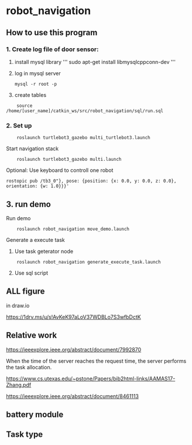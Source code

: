 # robot_navigation
## How to use this program

### 1.  Create log file of door sensor:
1. install mysql library
'''
sudo apt-get install libmysqlcppconn-dev
'''

2. log in mysql server 

    `mysql -r root -p`

3. create tables

```
    source /home/[user_name]/catkin_ws/src/robot_navigation/sql/run.sql
```


### 2. Set up

```
    roslaunch turtlebot3_gazebo multi_turtlebot3.launch
```

Start navigation stack

```
    roslaunch turtlebot3_gazebo multi.launch

```

Optional: Use keyboard to controll one robot 

```
rostopic pub /tb3_0"}, pose: {position: {x: 0.0, y: 0.0, z: 0.0}, orientation: {w: 1.0}}}'

```

## 3. run demo
Run demo

```
    roslaunch robot_navigation move_demo.launch
```

Generate a execute task

1. Use task geterator node

```
    roslaunch robot_navigation generate_execute_task.launch
```

2. Use sql script

## ALL figure

in draw.io

https://1drv.ms/u/s!AvKeK97aLoV37WDBLo7S3wfbDctK


## Relative work

https://ieeexplore.ieee.org/abstract/document/7992870

When the time of the server reaches the request time, the server performs the task allocation. 

https://www.cs.utexas.edu/~pstone/Papers/bib2html-links/AAMAS17-Zhang.pdf

https://ieeexplore.ieee.org/abstract/document/8461113


## battery module


## Task type

<!-- ![TaskTypes](./img/robot-TaskTypes.png) -->

